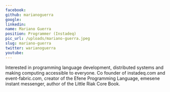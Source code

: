 ```yaml
---
facebook: 
github: marianoguerra
google: 
linkedin: 
name: Mariano Guerra
position: Programmer (Instadeq)
pic_url: /uploads/mariano-guerra.jpeg
slug: mariano-guerra
twitter: warianoguerra
youtube: 
---
```

<p>Interested in programming language development, distributed systems and making computing accessible to everyone. Co founder of instadeq.com and event-fabric.com, creator of the Efene Programming Language, emesene instant messenger, author of the Little Riak Core Book.</p>
